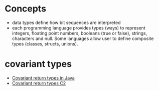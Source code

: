 # Concepts
- data types define how bit sequences are interpreted
- each programming language provides types (ways) to represent integers, floating point numbers, booleans (true or false), strings, characters and null. Some languages allow user to define composite types (classes, structs, unions).

# covariant types
- [Covariant return types in Java](https://blogs.oracle.com/sundararajan/entry/covariant_return_types_in_java)
- [Covariant return types C2](http://c2.com/cgi/wiki?CovariantReturnTypes)
